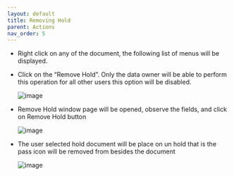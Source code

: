 ```yaml
---
layout: default
title: Removing Hold
parent: Actions
nav_order: 5
---
```


- Right click on any of the document, the following list of menus will be displayed.
- Click on the “Remove Hold”. Only the data owner will be able to perform this operation for all other users this option will be disabled.

   ![image](https://user-images.githubusercontent.com/119289294/205002970-c8fde8ca-6874-41e0-852d-78e9053d7897.png)

- Remove Hold window page will be opened, observe the fields, and click on Remove Hold button

   ![image](https://user-images.githubusercontent.com/119289294/205003413-9b23e873-b6cb-4e85-b3f8-a2f461b28aa0.png)
   
- The user selected hold document will be place on un hold that is the pass icon will be removed from besides the document

   ![image](https://user-images.githubusercontent.com/119289294/205003742-4236a813-c9c6-46f0-9d46-ad57e9f28cce.png)
   

